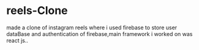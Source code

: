 # reels-Clone
 made a clone of instagram reels where i used firebase to store user dataBase and authentication of firebase,main framework i worked on was react js..